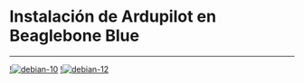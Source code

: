 # Instalación de Ardupilot en Beaglebone Blue

---
[!![debian-10](https://img.shields.io/badge/debian-10-blue?style=flat&logo=debian&logoColor=%23A81D33)](https://github.com/igoutta/BBBlue-Ardupilot-Debian12/blob/main/DEBIAN-10.md)
[!![debian-12](https://img.shields.io/badge/debian-12-orange?style=flat&logo=debian&logoColor=%23A81D33)](https://github.com/igoutta/BBBlue-Ardupilot-Debian12/blob/main/DEBIAN-12.md)
